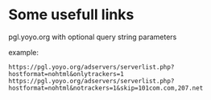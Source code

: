 # Some usefull links

pgl.yoyo.org with optional query string parameters

example:
```
https://pgl.yoyo.org/adservers/serverlist.php?hostformat=nohtml&onlytrackers=1
https://pgl.yoyo.org/adservers/serverlist.php?hostformat=nohtml&notrackers=1&skip=101com.com,207.net
```
